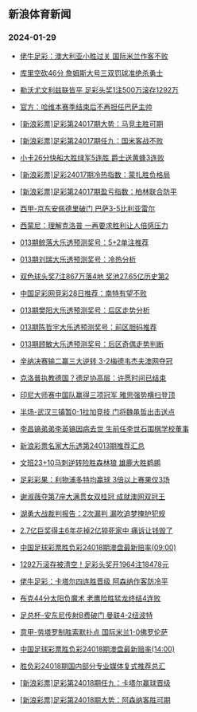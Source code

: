 ## 新浪体育新闻 
### 2024-01-29

+ [佬牛足彩：澳大利亚小胜过关 国际米兰作客不败](https://sports.sina.com.cn/l/2024-01-28/doc-inaezuti5480958.shtml)

+ [库里空砍46分 詹姆斯大号三双罚球准绝杀勇士](https://sports.sina.com.cn/basketball/nba/2024-01-28/doc-inaezyzf5388909.shtml)

+ [勒沃尤文利兹联皆平 足彩头奖1注500万滚存1292万](https://sports.sina.com.cn/l/2024-01-28/doc-inaezqmm5604971.shtml)

+ [官方：哈维本赛季结束后不再担任巴萨主帅](https://sports.sina.com.cn/g/laliga/2024-01-28/doc-inaezutm2259386.shtml)

+ [[新浪彩票]足彩第24017期大势：马竞主胜可期](https://sports.sina.com.cn/l/2024-01-28/doc-inaezqmp2382294.shtml)

+ [[新浪彩票]足彩第24017期任九：国米客战不败](https://sports.sina.com.cn/l/2024-01-28/doc-inaezqmk2727340.shtml)

+ [小卡26分快船大胜绿军5连胜 爵士送黄蜂3连败](https://sports.sina.com.cn/basketball/nba/2024-01-28/doc-inaezuti5494664.shtml)

+ [[新浪彩票]足彩24017期冷热指数：蒙扎胜负格局](https://sports.sina.com.cn/l/2024-01-28/doc-inaezqmp2382813.shtml)

+ [[新浪彩票]足彩第24017期盈亏指数：柏林联合防平](https://sports.sina.com.cn/l/2024-01-28/doc-inaezqmf8170172.shtml)

+ [西甲-京东安佩德里破门 巴萨3-5比利亚雷尔](https://sports.sina.com.cn/g/laliga/2024-01-28/doc-inaezutc8046361.shtml)

+ [西蒙尼：理解克洛普 一再要求胜利让人倍感压力](https://sports.sina.com.cn/g/2024-01-28/doc-inaezcvr5835301.shtml)

+ [013期鲸落大乐透预测奖号：5+2单注推荐](https://sports.sina.com.cn/l/2024-01-28/doc-inafamrh9383186.shtml)

+ [013期刘瑞大乐透预测奖号：冷热分析](https://sports.sina.com.cn/l/2024-01-28/doc-inafamqz5148106.shtml)

+ [双色球头奖7注867万落4地 奖池27.65亿历史第2](https://sports.sina.com.cn/l/2024-01-28/doc-inafawfe2054749.shtml)

+ [中国足彩网竞彩28日推荐：南特有望不败](https://sports.sina.com.cn/l/2024-01-28/doc-inaezyzk5054347.shtml)

+ [013期樊阳大乐透预测奖号：后区走势分析](https://sports.sina.com.cn/l/2024-01-28/doc-inafamrc1924806.shtml)

+ [013期陈哲宇大乐透预测奖号：前区胆码推荐](https://sports.sina.com.cn/l/2024-01-28/doc-inafamrh9383301.shtml)

+ [013期顾敏大乐透预测奖号：后区奇偶走势判断](https://sports.sina.com.cn/l/2024-01-28/doc-inafamrc1924880.shtml)

+ [辛纳决赛输二赢三大逆转 3-2梅德韦杰夫澳网夺冠](https://sports.sina.com.cn/tennis/atp/2024-01-28/doc-inafawff8820300.shtml)

+ [克洛普执教德国？德足协高层：许愿时间已结束](https://sports.sina.com.cn/g/2024-01-28/doc-inaezcvm8406327.shtml)

+ [印尼大师赛中国队赢得三项冠军 雅思强势横扫登顶](https://sports.sina.com.cn/others/badmin/2024-01-28/doc-inafawey4617636.shtml)

+ [半场-武汉三镇暂0-1拉加竞技 门将魏黾哲出击送点](https://sports.sina.com.cn/china/j/2024-01-28/doc-inafawfe2048147.shtml)

+ [李昌镐弟弟李英镐因病去世 生前任李世石围棋学校董事](https://sports.sina.com.cn/go/2024-01-28/doc-inafarxi8933029.shtml)

+ [新浪彩票名家大乐透第24013期推荐汇总](https://sports.sina.com.cn/l/2024-01-28/doc-inafamqz5149619.shtml)

+ [文班23+10马刺逆转险胜森林狼 雄鹿大胜鹈鹕](https://sports.sina.com.cn/basketball/nba/2024-01-28/doc-inaezyzk5058959.shtml)

+ [足彩彩果：利物浦多特均赢球 3倍以上赛果仅3场](https://sports.sina.com.cn/l/2024-01-29/doc-inafcxsn4028698.shtml)

+ [谢淑薇夺第7座大满贯女双桂冠 成就澳网双冠王](https://sports.sina.com.cn/tennis/wta/2024-01-28/doc-inafafik9505474.shtml)

+ [湖勇大战裁判报告：2次漏判 漏吹追梦掩护犯规](https://sports.sina.com.cn/basketball/nba/2024-01-29/doc-inafcxss1490331.shtml)

+ [2.7亿巨奖得主6年花掉2亿猝死家中 痛诉让钱毁了](https://sports.sina.com.cn/l/2024-01-29/doc-inafcxsq8584241.shtml)

+ [中国足球彩票胜负彩24018期澳盘最新赔率(09:00)](https://sports.sina.com.cn/l/2024-01-28/doc-inafafik9511192.shtml)

+ [1292万滚存被清空！足彩头奖开1964注18478元](https://sports.sina.com.cn/l/2024-01-29/doc-inafcxsn4028698.shtml)

+ [佬牛足彩：卡塔尔四连胜晋级 阿森纳作客防冷平](https://sports.sina.com.cn/l/2024-01-29/doc-inafcxst8265076.shtml)

+ [布克44分太阳负魔术 老鹰险胜猛龙终结4连败](https://sports.sina.com.cn/basketball/nba/2024-01-29/doc-inafecyq1368229.shtml)

+ [足总杯-安东尼传射B费破门 曼联4-2纽波特](https://sports.sina.com.cn/g/pl/2024-01-29/doc-inafcxsq8591418.shtml)

+ [意甲-劳塔罗制胜索默扑点 国际米兰1-0佛罗伦萨](https://sports.sina.com.cn/g/seriea/2024-01-29/doc-inafcxst8256729.shtml)

+ [中国足球彩票胜负彩24018期澳盘最新赔率(14:00)](https://sports.sina.com.cn/l/2024-01-28/doc-inafafik9511192.shtml)

+ [胜负彩24018期国内部分专业媒体复式推荐总汇](https://sports.sina.com.cn/l/2024-01-29/doc-inafcxsq8603876.shtml)

+ [[新浪彩票]足彩第24018期任九：卡塔尔赢球晋级](https://sports.sina.com.cn/l/2024-01-29/doc-inafcxss1470870.shtml)

+ [[新浪彩票]足彩第24018期大势：阿森纳客胜可期](https://sports.sina.com.cn/l/2024-01-29/doc-inafcxsq8587135.shtml)

